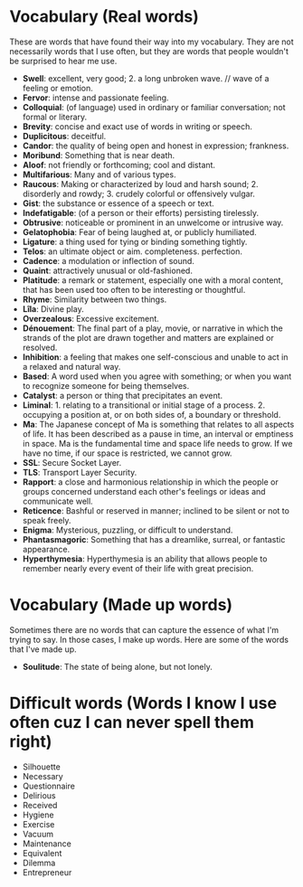 # Vocabulary (Real words)

These are words that have found their way into my vocabulary. They are not necessarily words that I use often, but they are words that people wouldn't be surprised to hear me use.

- **Swell**: excellent, very good; 2. a long unbroken wave. // wave of a feeling or emotion.
- **Fervor**: intense and passionate feeling.
- **Colloquial**: (of language) used in ordinary or familiar conversation; not formal or literary.
- **Brevity**: concise and exact use of words in writing or speech.
- **Duplicitous**: deceitful.
- **Candor**: the quality of being open and honest in expression; frankness.
- **Moribund**: Something that is near death.
- **Aloof**: not friendly or forthcoming; cool and distant.
- **Multifarious**: Many and of various types.
- **Raucous**: Making or characterized by loud and harsh sound; 2. disorderly and rowdy; 3. crudely colorful or offensively vulgar.
- **Gist**: the substance or essence of a speech or text.
- **Indefatigable**: (of a person or their efforts) persisting tirelessly.
- **Obtrusive**: noticeable or prominent in an unwelcome or intrusive way.
- **Gelatophobia**: Fear of being laughed at, or publicly humiliated.
- **Ligature**: a thing used for tying or binding something tightly.
- **Telos**: an ultimate object or aim. completeness. perfection.
- **Cadence**: a modulation or inflection of sound.
- **Quaint**: attractively unusual or old-fashioned.
- **Platitude**: a remark or statement, especially one with a moral content, that has been used too often to be interesting or thoughtful.
- **Rhyme**: Similarity between two things.
- **Lîla**: Divine play.
- **Overzealous**: Excessive excitement.
- **Dénouement**: The final part of a play, movie, or narrative in which the strands of the plot are drawn together and matters are explained or resolved.
- **Inhibition**: a feeling that makes one self-conscious and unable to act in a relaxed and natural way.
- **Based**: A word used when you agree with something; or when you want to recognize someone for being themselves.
- **Catalyst**: a person or thing that precipitates an event.
- **Liminal**: 1. relating to a transitional or initial stage of a process. 2. occupying a position at, or on both sides of, a boundary or threshold.
- **Ma**: The Japanese concept of Ma is something that relates to all aspects of life. It has been described as a pause in time, an interval or emptiness in space. Ma is the fundamental time and space life needs to grow. If we have no time, if our space is restricted, we cannot grow.
- **SSL**: Secure Socket Layer.
- **TLS**: Transport Layer Security.
- **Rapport**: a close and harmonious relationship in which the people or groups concerned understand each other's feelings or ideas and communicate well.
- **Reticence**: Bashful or reserved in manner; inclined to be silent or not to speak freely.
- **Enigma**: Mysterious, puzzling, or difficult to understand.
- **Phantasmagoric**: Something that has a dreamlike, surreal, or fantastic appearance.
- **Hyperthymesia**: Hyperthymesia is an ability that allows people to remember nearly every event of their life with great precision.

# Vocabulary (Made up words)

Sometimes there are no words that can capture the essence of what I'm trying to say. In those cases, I make up words. Here are some of the words that I've made up.

- **Soulitude**: The state of being alone, but not lonely.

# Difficult words (Words I know I use often cuz I can never spell them right)

- Silhouette
- Necessary
- Questionnaire
- Delirious
- Received
- Hygiene
- Exercise
- Vacuum
- Maintenance
- Equivalent
- Dilemma
- Entrepreneur
